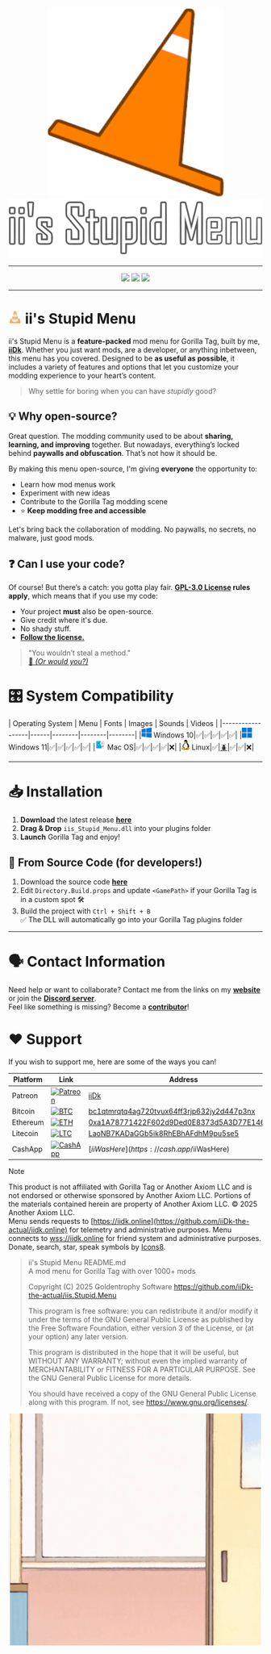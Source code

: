 
<p align="center">
  <a href="#"><img src="Resources/GitHub/icon.png"></a>
  <a href="#"><img src="Resources/GitHub/title.png"></a>
</p>

---

<p align="center">
	<a href="https://github.com/iiDk-the-actual/iis.Stupid.Menu/releases"><img src="https://img.shields.io/github/v/release/iiDk-the-actual/iis.Stupid.Menu?label=version&style=for-the-badge"></a>
	<a href="https://github.com/iiDk-the-actual/iis.Stupid.Menu/releases/latest"><img src="https://img.shields.io/github/downloads/iiDk-the-actual/iis.Stupid.Menu/latest/iis_Stupid_Menu.dll?style=for-the-badge"></a>
	<a href="https://discord.gg/iidk"><img src="https://img.shields.io/discord/1170093288557129748?label=discord&style=for-the-badge&color=blueviolet"></a>
</p>

---

# <img src="Resources/GitHub/cone-emoji.png" height=26px> ii's Stupid Menu  

ii's Stupid Menu is a **feature-packed** mod menu for Gorilla Tag, built by me, [**iiDk**](https://github.com/iiDk-the-actual). Whether you just want mods, are a developer, or anything inbetween, this menu has you covered. Designed to be **as useful as possible**, it includes a variety of features and options that let you customize your modding experience to your heart’s content.  

> Why settle for boring when you can have *stupidly* good?  

## 💡 Why open-source?  

Great question. The modding community used to be about **sharing, learning, and improving** together. But nowadays, everything’s locked behind **paywalls and obfuscation**. That’s not how it should be.  

By making this menu open-source, I'm giving **everyone** the opportunity to:  
- Learn how mod menus work 
- Experiment with new ideas  
- Contribute to the Gorilla Tag modding scene  
- ⭐ **Keep modding free and accessible**  

Let's bring back the collaboration of modding. No paywalls, no secrets, no malware, just good mods.  

## ❓ Can I use your code?  

Of course! But there’s a catch: you gotta play fair. **[GPL-3.0 License](https://www.gnu.org/licenses/gpl-3.0.html) rules apply**, which means that if you use my code:  
- Your project **must** also be open-source.  
- Give credit where it's due.
- No shady stuff.
- **[Follow the license.](https://www.gnu.org/licenses/gpl-3.0.html)**

> "You wouldn’t steal a method."<br>
> [🎥 *(Or would you?)*](https://www.youtube.com/watch?v=zMBqPdMzZ9E)

# 🎛️ System Compatibility
| Operating System | Menu | Fonts | Images | Sounds | Videos |
|------------------|------|--------|--------|--------|
|<img src="Resources/GitHub/windows-10.png" height=20px> Windows 10|✅|✅|✅|✅|✅|
|<img src="Resources/GitHub/windows-11.png" height=20px> Windows 11|✅|✅|✅|✅|✅|
|<img src="Resources/GitHub/macos.png" height=20px> Mac OS|✅|✅|✅|✅|❌|
|<img src="Resources/GitHub/linux.png" height=20px> Linux|✅|[🪲](https://github.com/iiDk-the-actual/iis.Stupid.Menu/issues/626)|✅|✅|❌|

---

# 📥 Installation  

1. **Download** the latest release **[here](https://github.com/iiDk-the-actual/iis.Stupid.Menu/releases/latest)**
2. **Drag & Drop** `iis_Stupid_Menu.dll` into your plugins folder  
3. **Launch** Gorilla Tag and enjoy!

## 🧱 From Source Code (for developers!)

1. Download the source code **[here](https://github.com/iiDk-the-actual/iis.Stupid.Menu/releases/latest)**
2. Edit `Directory.Build.props` and update `<GamePath>` if your Gorilla Tag is in a custom spot 🛠️
3. Build the project with `Ctrl + Shift + B`<Br>
✅ The DLL will automatically go into your Gorilla Tag plugins folder

---

# 🗣️ Contact Information

Need help or want to collaborate? Contact me from the links on my **[website](https://iidk.dev)** or join the **[Discord server](https://discord.gg/iidk)**.  
Feel like something is missing? Become a **[contributor](https://github.com/iiDk-the-actual/iis.Stupid.Menu/?tab=contributing-ov-file)**!

# ❤️ Support

If you wish to support me, here are some of the ways you can!

| Platform   | Link | Address |
|------------|------|---------|
| Patreon    | [![Patreon](https://img.shields.io/badge/Patreon-iiDk-orange?style=for-the-badge&logo=patreon)](https://www.patreon.com/iiDk) | [iiDk](https://www.patreon.com/iiDk) |
| Bitcoin    | [![BTC](https://img.shields.io/badge/Bitcoin-Donate-yellow?style=for-the-badge&logo=bitcoin)](bitcoin:bc1qtmrqtq4ag720tvux64ff3rjp632jy2d447p3nx) | [bc1qtmrqtq4ag720tvux64ff3rjp632jy2d447p3nx](bitcoin:bc1qtmrqtq4ag720tvux64ff3rjp632jy2d447p3nx) |
| Ethereum   | [![ETH](https://img.shields.io/badge/Ethereum-Donate-blue?style=for-the-badge&logo=ethereum)](ethereum:0xa1A78771422F602d9Ded0E8373d5A3D77E146877) | [0xa1A78771422F602d9Ded0E8373d5A3D77E146877](ethereum:0xa1A78771422F602d9Ded0E8373d5A3D77E146877) |
| Litecoin   | [![LTC](https://img.shields.io/badge/Litecoin-Donate-lightgrey?style=for-the-badge&logo=litecoin)](litecoin:LaoNB7KADaGGb5ik8RhEBhAFdhM9pu5se5) | [LaoNB7KADaGGb5ik8RhEBhAFdhM9pu5se5](litecoin:LaoNB7KADaGGb5ik8RhEBhAFdhM9pu5se5) |
| CashApp    | [![CashApp](https://img.shields.io/badge/CashApp-$iiWasHere-green?style=for-the-badge&logo=cashapp)](https://cash.app/$iiWasHere) | [$iiWasHere](https://cash.app/$iiWasHere) |

> [!NOTE] 
> This product is not affiliated with Gorilla Tag or Another Axiom LLC and is not endorsed or otherwise sponsored by Another Axiom LLC. Portions of the materials contained herein are property of Another Axiom LLC. © 2025 Another Axiom LLC.<br>
> Menu sends requests to [https://iidk.online](https://github.com/iiDk-the-actual/iidk.online) for telemetry and administrative purposes. Menu connects to [wss://iidk.online](https://github.com/iiDk-the-actual/iidk.online) for friend system and administrative purposes.<br>
> Donate, search, star, speak symbols by [Icons8](https://icons8.com).

> ii's Stupid Menu  README.md<br>
> A mod menu for Gorilla Tag with over 1000+ mods
>
> Copyright (C) 2025  Goldentrophy Software
> https://github.com/iiDk-the-actual/iis.Stupid.Menu
> 
> This program is free software: you can redistribute it and/or modify
> it under the terms of the GNU General Public License as published by
> the Free Software Foundation, either version 3 of the License, or
> (at your option) any later version.
> 
> This program is distributed in the hope that it will be useful,
> but WITHOUT ANY WARRANTY; without even the implied warranty of
> MERCHANTABILITY or FITNESS FOR A PARTICULAR PURPOSE.  See the
> GNU General Public License for more details.
> 
> You should have received a copy of the GNU General Public License
> along with this program.  If not, see <https://www.gnu.org/licenses/>.

<p align="center">
  <img src="Resources/GitHub/byebye.gif">
</p>
